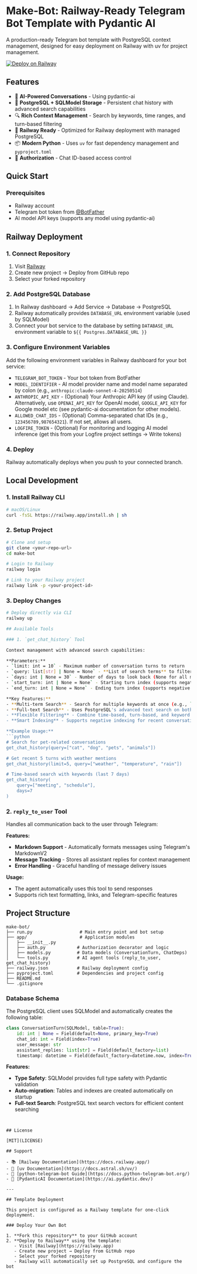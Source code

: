 # Make-Bot: Railway-Ready Telegram Bot Template with Pydantic AI

A production-ready Telegram bot template with PostgreSQL context management, designed for easy deployment on Railway with uv for project management.

[![Deploy on Railway](https://railway.com/button.svg)](https://railway.com/deploy/fr56p3?referralCode=JIh7xZ)

## Features

- 🤖 **AI-Powered Conversations** - Using pydantic-ai
- 💾 **PostgreSQL + SQLModel Storage** - Persistent chat history with advanced search capabilities
- 🔍 **Rich Context Management** - Search by keywords, time ranges, and turn-based filtering
- 🚀 **Railway Ready** - Optimized for Railway deployment with managed PostgreSQL
- 📦 **Modern Python** - Uses `uv` for fast dependency management and `pyproject.toml`
- 🔐 **Authorization** - Chat ID-based access control

## Quick Start

### Prerequisites

- Railway account
- Telegram bot token from [@BotFather](https://t.me/botfather)
- AI model API keys (supports any model using pydantic-ai)

## Railway Deployment

### 1. Connect Repository

1. Visit [Railway](https://railway.app)
2. Create new project → Deploy from GitHub repo
3. Select your forked repository

### 2. Add PostgreSQL Database

1. In Railway dashboard → Add Service → Database → PostgreSQL
2. Railway automatically provides `DATABASE_URL` environment variable (used by SQLModel)
3. Connect your bot service to the database by setting `DATABASE_URL` environment variable to `${{ Postgres.DATABASE_URL }}`

### 3. Configure Environment Variables

Add the following environment variables in Railway dashboard for your bot service:

- `TELEGRAM_BOT_TOKEN` - Your bot token from BotFather
- `MODEL_IDENTIFIER` - AI model provider name and model name separated by colon (e.g., `anthropic:claude-sonnet-4-20250514`)
- `ANTHROPIC_API_KEY` - (Optional) Your Anthropic API key (if using Claude). Alternatively, use `OPENAI_API_KEY` for OpenAI model, `GOOGLE_API_KEY` for Google model etc (see pydantic-ai documentation for other models).
- `ALLOWED_CHAT_IDS` - (Optional) Comma-separated chat IDs (e.g., `123456789,987654321`). If not set, allows all users.
- `LOGFIRE_TOKEN` - (Optional) For monitoring and logging AI model inference (get this from your Logfire project settings → Write tokens)


### 4. Deploy

Railway automatically deploys when you push to your connected branch.

## Local Development

### 1. Install Railway CLI

```bash
# macOS/Linux
curl -fsSL https://railway.app/install.sh | sh
```

### 2. Setup Project

```bash
# Clone and setup
git clone <your-repo-url>
cd make-bot

# Login to Railway
railway login

# Link to your Railway project
railway link -p <your-project-id>

```

### 3. Deploy Changes

```bash
# Deploy directly via CLI
railway up

## Available Tools

### 1. `get_chat_history` Tool

Context management with advanced search capabilities:

**Parameters:**
- `limit: int = 10` - Maximum number of conversation turns to return
- `query: list[str] | None = None` - **List of search terms** to filter messages containing any of these terms
- `days: int | None = 30` - Number of days to look back (None for all messages)
- `start_turn: int | None = None` - Starting turn index (supports negative indexing)
- `end_turn: int | None = None` - Ending turn index (supports negative indexing)

**Key Features:**
- **Multi-term Search** - Search for multiple keywords at once (e.g., `["cat", "dog", "pets"]`)
- **Full-text Search** - Uses PostgreSQL's advanced text search on both user messages and assistant replies
- **Flexible Filtering** - Combine time-based, turn-based, and keyword filters
- **Smart Indexing** - Supports negative indexing for recent conversations

**Example Usage:**
```python
# Search for pet-related conversations
get_chat_history(query=["cat", "dog", "pets", "animals"])

# Get recent 5 turns with weather mentions
get_chat_history(limit=5, query=["weather", "temperature", "rain"])

# Time-based search with keywords (last 7 days)
get_chat_history(
    query=["meeting", "schedule"],
    days=7
)
```

### 2. `reply_to_user` Tool

Handles all communication back to the user through Telegram:

**Features:**
- **Markdown Support** - Automatically formats messages using Telegram's MarkdownV2
- **Message Tracking** - Stores all assistant replies for context management
- **Error Handling** - Graceful handling of message delivery issues

**Usage:**
- The agent automatically uses this tool to send responses
- Supports rich text formatting, links, and Telegram-specific features

## Project Structure

```
make-bot/
├── run.py                  # Main entry point and bot setup
├── app/                    # Application modules
│   ├── __init__.py
│   ├── auth.py            # Authorization decorator and logic
│   ├── models.py          # Data models (ConversationTurn, ChatDeps)
│   └── tools.py           # AI agent tools (reply_to_user, get_chat_history)
├── railway.json           # Railway deployment config
├── pyproject.toml         # Dependencies and project config
├── README.md
└── .gitignore
```

### Database Schema

The PostgreSQL client uses SQLModel and automatically creates the following table:

```python
class ConversationTurn(SQLModel, table=True):
    id: int | None = Field(default=None, primary_key=True)
    chat_id: int = Field(index=True)
    user_message: str
    assistant_replies: list[str] = Field(default_factory=list)
    timestamp: datetime = Field(default_factory=datetime.now, index=True)
```


**Features:**
- **Type Safety**: SQLModel provides full type safety with Pydantic validation
- **Auto-migration**: Tables and indexes are created automatically on startup
- **Full-text Search**: PostgreSQL text search vectors for efficient content searching

```


## License

[MIT](LICENSE)

## Support

- 📚 [Railway Documentation](https://docs.railway.app/)
- 🔧 [uv Documentation](https://docs.astral.sh/uv/)
- 🤖 [python-telegram-bot Guide](https://docs.python-telegram-bot.org/)
- 🧠 [PydanticAI Documentation](https://ai.pydantic.dev/)

---

## Template Deployment

This project is configured as a Railway template for one-click deployment.

### Deploy Your Own Bot

1. **Fork this repository** to your GitHub account
2. **Deploy to Railway** using the template:
   - Visit [Railway](https://railway.app)
   - Create new project → Deploy from GitHub repo
   - Select your forked repository
   - Railway will automatically set up PostgreSQL and configure the bot